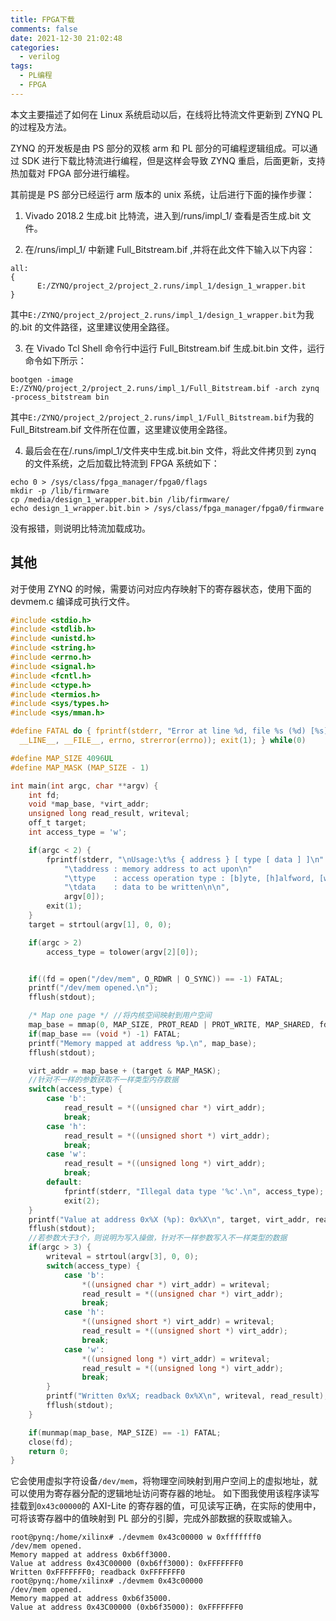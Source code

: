 ```yaml
---
title: FPGA下载
comments: false
date: 2021-12-30 21:02:48
categories:
  - verilog
tags:
  - PL编程
  - FPGA
---
```


本文主要描述了如何在 Linux 系统启动以后，在线将比特流文件更新到 ZYNQ PL 的过程及方法。

ZYNQ 的开发板是由 PS 部分的双核 arm 和 PL 部分的可编程逻辑组成。可以通过 SDK 进行下载比特流进行编程，但是这样会导致 ZYNQ 重启，后面更新，支持热加载对 FPGA 部分进行编程。

<!-- more -->

其前提是 PS 部分已经运行 arm 版本的 unix 系统，让后进行下面的操作步骤：

1. Vivado 2018.2 生成.bit 比特流，进入到/runs/impl_1/ 查看是否生成.bit 文件。

2. 在/runs/impl_1/ 中新建 Full_Bitstream.bif ,并将在此文件下输入以下内容：

```shell
all:
{
      E:/ZYNQ/project_2/project_2.runs/impl_1/design_1_wrapper.bit
}
```

其中`E:/ZYNQ/project_2/project_2.runs/impl_1/design_1_wrapper.bit`为我的.bit 的文件路径，这里建议使用全路径。

3. 在 Vivado Tcl Shell 命令行中运行 Full_Bitstream.bif 生成.bit.bin 文件，运行命令如下所示：

```shell
bootgen -image E:/ZYNQ/project_2/project_2.runs/impl_1/Full_Bitstream.bif -arch zynq -process_bitstream bin
```

其中`E:/ZYNQ/project_2/project_2.runs/impl_1/Full_Bitstream.bif`为我的 Full_Bitstream.bif 文件所在位置，这里建议使用全路径。

4. 最后会在在/.runs/impl_1/文件夹中生成.bit.bin 文件，将此文件拷贝到 zynq 的文件系统，之后加载比特流到 FPGA 系统如下：

```shell
echo 0 > /sys/class/fpga_manager/fpga0/flags
mkdir -p /lib/firmware
cp /media/design_1_wrapper.bit.bin /lib/firmware/
echo design_1_wrapper.bit.bin > /sys/class/fpga_manager/fpga0/firmware
```

没有报错，则说明比特流加载成功。

## 其他

对于使用 ZYNQ 的时候，需要访问对应内存映射下的寄存器状态，使用下面的 devmem.c 编译成可执行文件。

```c
#include <stdio.h>
#include <stdlib.h>
#include <unistd.h>
#include <string.h>
#include <errno.h>
#include <signal.h>
#include <fcntl.h>
#include <ctype.h>
#include <termios.h>
#include <sys/types.h>
#include <sys/mman.h>

#define FATAL do { fprintf(stderr, "Error at line %d, file %s (%d) [%s]\n", \
  __LINE__, __FILE__, errno, strerror(errno)); exit(1); } while(0)

#define MAP_SIZE 4096UL
#define MAP_MASK (MAP_SIZE - 1)

int main(int argc, char **argv) {
    int fd;
    void *map_base, *virt_addr;
    unsigned long read_result, writeval;
    off_t target;
    int access_type = 'w';

    if(argc < 2) {
        fprintf(stderr, "\nUsage:\t%s { address } [ type [ data ] ]\n"
            "\taddress : memory address to act upon\n"
            "\ttype    : access operation type : [b]yte, [h]alfword, [w]ord\n"
            "\tdata    : data to be written\n\n",
            argv[0]);
        exit(1);
    }
    target = strtoul(argv[1], 0, 0);

    if(argc > 2)
        access_type = tolower(argv[2][0]);


    if((fd = open("/dev/mem", O_RDWR | O_SYNC)) == -1) FATAL;
    printf("/dev/mem opened.\n");
    fflush(stdout);

    /* Map one page */ //将内核空间映射到用户空间
    map_base = mmap(0, MAP_SIZE, PROT_READ | PROT_WRITE, MAP_SHARED, fd, target & ~MAP_MASK);
    if(map_base == (void *) -1) FATAL;
    printf("Memory mapped at address %p.\n", map_base);
    fflush(stdout);

    virt_addr = map_base + (target & MAP_MASK);
    //针对不一样的参数获取不一样类型内存数据
    switch(access_type) {
        case 'b':
            read_result = *((unsigned char *) virt_addr);
            break;
        case 'h':
            read_result = *((unsigned short *) virt_addr);
            break;
        case 'w':
            read_result = *((unsigned long *) virt_addr);
            break;
        default:
            fprintf(stderr, "Illegal data type '%c'.\n", access_type);
            exit(2);
    }
    printf("Value at address 0x%X (%p): 0x%X\n", target, virt_addr, read_result);
    fflush(stdout);
    //若参数大于3个，则说明为写入操做，针对不一样参数写入不一样类型的数据
    if(argc > 3) {
        writeval = strtoul(argv[3], 0, 0);
        switch(access_type) {
            case 'b':
                *((unsigned char *) virt_addr) = writeval;
                read_result = *((unsigned char *) virt_addr);
                break;
            case 'h':
                *((unsigned short *) virt_addr) = writeval;
                read_result = *((unsigned short *) virt_addr);
                break;
            case 'w':
                *((unsigned long *) virt_addr) = writeval;
                read_result = *((unsigned long *) virt_addr);
                break;
        }
        printf("Written 0x%X; readback 0x%X\n", writeval, read_result);
        fflush(stdout);
    }

    if(munmap(map_base, MAP_SIZE) == -1) FATAL;
    close(fd);
    return 0;
}
```

它会使用虚拟字符设备`/dev/mem`，将物理空间映射到用户空间上的虚拟地址，就可以使用为寄存器分配的逻辑地址访问寄存器的地址。
如下图我使用该程序读写挂载到`0x43c00000`的 AXI-Lite 的寄存器的值，可见读写正确，在实际的使用中，可将该寄存器中的值映射到 PL 部分的引脚，完成外部数据的获取或输入。

```shell
root@pynq:/home/xilinx# ./devmem 0x43c00000 w 0xfffffff0
/dev/mem opened.
Memory mapped at address 0xb6ff3000.
Value at address 0x43C00000 (0xb6ff3000): 0xFFFFFFF0
Written 0xFFFFFFF0; readback 0xFFFFFFF0
root@pynq:/home/xilinx# ./devmem 0x43c00000
/dev/mem opened.
Memory mapped at address 0xb6f35000.
Value at address 0x43C00000 (0xb6f35000): 0xFFFFFFF0
```

